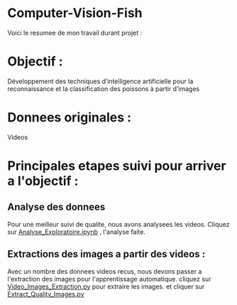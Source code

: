 # Computer-Vision-Fish

Voici le resumee de mon travail durant projet :
# Objectif : 
Développement des techniques d’intelligence artificielle
pour la reconnaissance et la classification des poissons à
partir d’images

# Donnees originales : 
Videos

# Principales etapes suivi pour arriver a l'objectif :
## Analyse des donnees
Pour une meilleur suivi de qualite, nous avons analysees les videos. Cliquez sur [Analyse_Exploratoire.ipynb](https://github.com/Mikael1226/Computer-Vision-Fish/blob/main/Analyse_Exploratoire.ipynb) , l'analyse faite.
## Extractions des images a partir des videos :
Avec un nombre des donnees videos recus, nous devons passer a l'extraction des images pour l'apprentissage automatique. cliquez sur [Video_Images_Extraction.py](https://github.com/Mikael1226/Computer-Vision-Fish/blob/main/Video_Images_Extraction.py) pour extraire les images. et cliquer sur [Extract_Quality_Images.py](https://github.com/Mikael1226/Computer-Vision-Fish/blob/main/Extract_Quality_Images.py)
